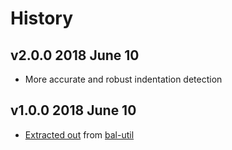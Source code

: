 # History

## v2.0.0 2018 June 10
- More accurate and robust indentation detection

## v1.0.0 2018 June 10
- [Extracted out](https://github.com/balupton/bal-util/blob/3f78e730250a08ab1a459ad7d876285391df2280/source/lib/html.coffee#L18-L22) from [bal-util](https://github.com/balupton/bal-util)
